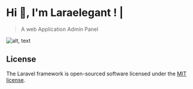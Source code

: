 
# Hi 👋, I'm Laraelegant  ! |

> A web Application Admin Panel

![alt, text](https://www.screencast.com/t/j1IaypWw)


## License

The Laravel framework is open-sourced software licensed under the [MIT license](https://opensource.org/licenses/MIT).
